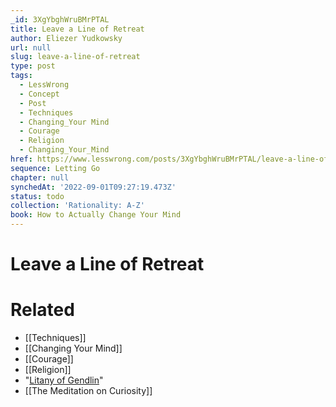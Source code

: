 ```yaml
---
_id: 3XgYbghWruBMrPTAL
title: Leave a Line of Retreat
author: Eliezer Yudkowsky
url: null
slug: leave-a-line-of-retreat
type: post
tags:
  - LessWrong
  - Concept
  - Post
  - Techniques
  - Changing_Your Mind
  - Courage
  - Religion
  - Changing_Your_Mind
href: https://www.lesswrong.com/posts/3XgYbghWruBMrPTAL/leave-a-line-of-retreat
sequence: Letting Go
chapter: null
synchedAt: '2022-09-01T09:27:19.473Z'
status: todo
collection: 'Rationality: A-Z'
book: How to Actually Change Your Mind
---
```


# Leave a Line of Retreat


# Related

- [[Techniques]]
- [[Changing Your Mind]]
- [[Courage]]
- [[Religion]]
- "[Litany of Gendlin](https://www.lesswrong.com/lw/jy/avoiding_your_beliefs_real_weak_points/)"
- [[The Meditation on Curiosity]]